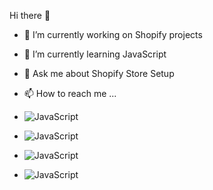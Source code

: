  Hi there 👋
- 👀 I’m currently working on Shopify projects
- 🌱 I’m currently learning JavaScript
- 💬 Ask me about Shopify Store Setup
- 📫 How to reach me ...


- ![JavaScript](https://img.shields.io/badge/javascript-%23323330.svg?style=for-the-badge&logo=javascript&logoColor=%23F7DF1E)
- ![JavaScript](https://img.shields.io/badge/HTML-%23323330.svg?style=for-the-badge&logo=javascript&logoColor=%23F7DF1E)
- ![JavaScript](https://img.shields.io/badge/CSS-%23323330.svg?style=for-the-badge&logo=javascript&logoColor=%23F7DF1E)
- ![JavaScript](https://img.shields.io/badge/Liquid-%23323330.svg?style=for-the-badge&logo=javascript&logoColor=%23F7DF1E)





